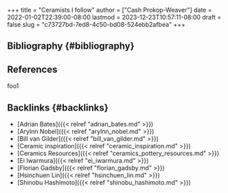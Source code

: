 +++
title = "Ceramists I follow"
author = ["Cash Prokop-Weaver"]
date = 2022-01-02T22:39:00-08:00
lastmod = 2023-12-23T10:57:11-08:00
draft = false
slug = "c73727bd-7ed8-4c50-bd08-524ebb2afbea"
+++

## Bibliography {#bibliography}

## References

<style>.csl-entry{text-indent: -1.5em; margin-left: 1.5em;}</style><div class="csl-bib-body">
</div>

foo1


## Backlinks {#backlinks}

-   [Adrian Bates]({{< relref "adrian_bates.md" >}})
-   [Arylnn Nobel]({{< relref "arylnn_nobel.md" >}})
-   [Bill van Gilder]({{< relref "bill_van_gilder.md" >}})
-   [Ceramic inspiration]({{< relref "ceramic_inspiration.md" >}})
-   [Ceramics Resources]({{< relref "ceramics_pottery_resources.md" >}})
-   [Ei Iwarmura]({{< relref "ei_iwarmura.md" >}})
-   [Florian Gadsby]({{< relref "florian_gadsby.md" >}})
-   [Hsinchuen Lin]({{< relref "hsinchuen_lin.md" >}})
-   [Shinobu Hashimoto]({{< relref "shinobu_hashimoto.md" >}})
